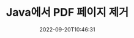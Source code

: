 ---
############################# Static ############################
layout: "auto-gen-merger"
date: 2022-09-20T10:46:31
draft: false
otherformats: ppsx ppt pptx rtf tex vdx vsdm vsdx vssm vssx vstm vstx vsx vtx xlam xls

############################# Head ############################
head_title: "Java에서 PDF 페이지 제거"
head_description: "문서 병합 API를 사용하여 페이지 순서를 반대로 하여 Java의 PDF 파일에서 단일 페이지 또는 페이지 모음을 제거하거나 삭제합니다."

############################# Header ############################
title: "Java에서 PDF 페이지 제거"
description: "몇 줄의 Java 코드로 PDF 페이지를 제거합니다."
bg_image: "https://cms.admin.containerize.com/templates/aspose/App_Themes/V3/images/bg/header1.png"
bg_overlay: false
button:
    enable: true
    icon: "fas fa-arrow-down"
    label: "무료 평가판 다운로드"
    link: "https://downloads.groupdocs.com/merger/java"

############################# SubMenu ############################
submenu:
    enable: true

    left:
        img_alt: "GroupDocs.Merger for Java"
        image: "https://cms.admin.containerize.com/templates/groupdocs/images/product-logos/90x90-noborder/groupdocs-merger-java.png"
        product: "GroupDocs.Merger"
        platform: "Java"

    middle:
        button:

            # button loop
            - link: "https://apireference.groupdocs.com/merger/java"
              text: "API 참조"

            # button loop
            - link: "https://github.com/groupdocs-merger"
              text: "코드 예"

            # button loop
            - link: "https://products.groupdocs.app/merger/family"
              text: "라이브 데모"

            # button loop
            - link: "https://purchase.groupdocs.com/pricing/merger/java"
              text: "가격"

    right:
        link_download: "https://downloads.groupdocs.com/merger"
        link_learn: "https://docs.groupdocs.com/merger/java"
        link_buy: "https://purchase.groupdocs.com"

############################# About ############################
about:
    enable: true
    title: "GroupDocs.Merger for Java API 정보"
    content: |
        [GroupDocs.Merger for Java](/ko/merger/java/)는 PDF, Microsoft Office(Word, Excel, PowerPoint)를 비롯한 다양한 문서 형식 간에 안전하게 병합 및 분할할 수 있는 간단한 솔루션을 제공합니다. , OneNote), OpenDocument, HTML, 이미지 및 Java 응용 프로그램 내의 많은 기타. 몇 줄의 코드만 추가하면 이동, 제거, 회전, 교환, 추출 또는 문서 내 페이지 방향 변경과 같은 여러 문서 작업을 수행할 수 있습니다. 문서 병합 API는 문서 구조, 서식 및 페이지 콘텐츠를 분석하기 위해 문서 페이지를 이미지로 미리보기도 지원합니다.
        
        GroupDocs.Merger API는 파일 페이지 제거 기능이 필요한 기업 솔루션에 적합한 선택입니다. 이러한 API는 J2SE 7.0 (1.7), J2SE 8.0 (1.8), Java 10을 포함한 모든 주요 운영 체제 및 플랫폼에서 잘 지원됩니다.

############################# Steps ############################
steps:
    enable: true
    title_left: "Java에서 PDF 파일 페이지 제거"
    content_left: |
        [GroupDocs.Merger for Java](/ko/merger/java/)를 사용하면 Java 개발자가 PDF 내에서 단일 또는 여러 특정 페이지를 쉽게 삭제할 수 있습니다. 몇 가지 간단한 단계를 구현하여 파일을 만들 수 있습니다.
        
        * 제거할 페이지 번호로 **RemoveOptions**를 초기화합니다.
        * **Merger**의 새 인스턴스를 만들고 소스 문서 경로를 생성자 매개변수로 전달합니다.
        * **removePages**를 호출하고 **RemoveOptions** 개체를 전달합니다.
        * **저장**을 호출하고 결과 문서를 저장할 파일 경로를 지정합니다.

    title_right: "시스템 요구 사항"
    content_right: |
        GroupDocs.Merger for Java API는 모든 주요 플랫폼 및 운영 체제에서 지원됩니다. 아래 코드를 실행하기 전에 시스템에 다음 전제 조건이 설치되어 있는지 확인하십시오.

        * 운영 체제: Microsoft Windows, Linux, MacOS
        * 개발 환경: NetBeans, IntelliJ IDEA, Eclipse
        * 프레임워크: J2SE 7.0 (1.7), J2SE 8.0 (1.8), Java 10
        * [Maven](https://repository.groupdocs.com/webapp/#/artifacts/browse/tree/General/repo/com/groupdocs/groupdocs-merger)에서 최신 버전의 GroupDocs.Merger for Java 다운로드
         
    code: |
     {{% merger/additional-styles %}}
     {{< merger/code-merger title="Java 예제 코드를 사용하여 PDF 파일 페이지를 제거하는 방법">}}

        ```java    
        // GroupDocs.Merger API를 사용하여 PDF 파일 페이지 제거
        // 선택한 페이지 번호로 RemoveOptions 클래스 초기화
        RemoveOptions removeOptions = new RemoveOptions(new int[] { 3, 6 });

        // 입력 PDF 문서로 병합을 인스턴스화
        Merger merger = new Merger("input.pdf");

        // removePages 메소드를 호출하고 RemoveOptions 객체를 전달하십시오.
        merger.removePages(removeOptions);
    
        // save 메소드를 호출하고 원하는 파일 경로를 전달하여 출력 문서를 저장하십시오.
        merger.save("output.pdf");
        ```
     {{< /merger/code-merger >}}

############################# Demos ############################
demos:
    enable: true
    title: "라이브 데모 - 온라인에서 PDF 페이지 제거"
    content: |
       [GroupDocs.Merger Live Demos](https://products.groupdocs.app/splitter/remove-pages/pdf) 웹사이트를 방문하여 PDF 파일 페이지를 지금 제거하세요.
       라이브 데모에는 다음과 같은 이점이 있습니다.
        
############################# About Formats ############################
about_formats:
    enable: true

############################# More Formats ############################
more_formats:
    enable: true
    title: "다른 문서 형식에서 페이지 제거"
    content: |
        Java은(는) 파일 형식 및 이미지에 대한 병합 및 분할 API를 문서화합니다. 아래에 설명된 대로 인기 있는 파일 형식 중 일부를 제거하십시오.

############################# Back to top ###############################
back_to_top:
    enable: true
---